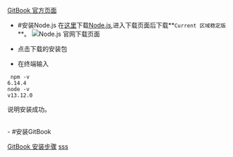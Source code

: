 [GitBook 官方页面](https://www.gitbook.com)
- #安装Node.js
在[这里](https://nodejs.org/en/)下载[Node.js](https://nodejs.org/en/),进入下载页面后下载**`Current 区域稳定版`**。
![Node.js 官网下载页面](https://upload-images.jianshu.io/upload_images/2959789-523420b312e36c34.png?imageMogr2/auto-orient/strip%7CimageView2/2/w/1240)

- 点击下载的安装包

- 在终端输入
```
 npm -v
6.14.4
node -v
v13.12.0

```
说明安装成功。



<br/>
- #安装GitBook

[GitBook 安装步骤](https://www.jianshu.com/p/421cc442f06c)
[sss](https://www.jianshu.com/p/421cc442f06c)
